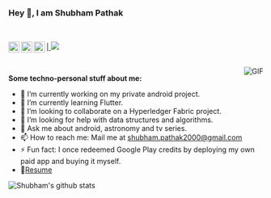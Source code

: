 ### Hey 👋, I am Shubham Pathak

<br/>

|<a href="https://twitter.com/devtronku">
  <img align="left" alt="Shubham's Twitter" width="22px" src="https://cdn.jsdelivr.net/npm/simple-icons@v3/icons/twitter.svg" />
</a>  <a href="https://www.linkedin.com/in/tronku">
  <img align="left" alt="Shubham's LinkedIn" width="22px" src="https://cdn.jsdelivr.net/npm/simple-icons@v3/icons/linkedin.svg" />
</a>   <a href="https://t.me/tronku">
  <img align="left" alt="Shubham's Telegram" width="22px" src="https://cdn.jsdelivr.net/npm/simple-icons@v3/icons/telegram.svg" />
</a>     ![](https://visitor-badge.glitch.me/badge?page_id=tronku.tronku)  

<br/>

  <img align="right" alt="GIF" src="https://media.giphy.com/media/836HiJc7pgzy8iNXCn/giphy.gif" />

**Some techno-personal stuff about me:**

- 🔭 I’m currently working on my private android project.
- 🌱 I’m currently learning Flutter.
- 👯 I’m looking to collaborate on a Hyperledger Fabric project.
- 🤔 I’m looking for help with data structures and algorithms.
- 💬 Ask me about android, astronomy and tv series.
- 📫 How to reach me: Mail me at shubham.pathak2000@gmail.com
- ⚡ Fun fact: I once redeemed Google Play credits by deploying my own paid app and buying it myself.
- 📝[Resume](https://drive.google.com/file/d/1kK3ja0UxAJ0dgFn1H3j8gJVSyJZis2SM/view)


![Shubham's github stats](https://github-readme-stats.vercel.app/api?username=tronku&show_icons=true&hide_border=true&hide=["stars"])
